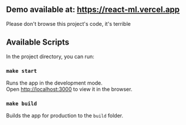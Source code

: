 ## Demo available at: https://react-ml.vercel.app
Please don't browse this project's code, it's terrible

## Available Scripts

In the project directory, you can run:

### `make start`

Runs the app in the development mode.<br />
Open [http://localhost:3000](http://localhost:3000) to view it in the browser.  
### `make build`

Builds the app for production to the `build` folder.  